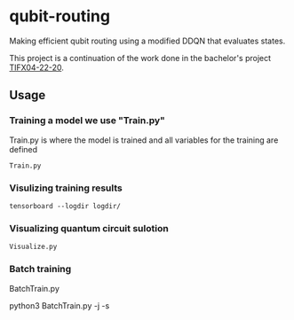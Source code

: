 # qubit-routing
Making efficient qubit routing using a modified DDQN that evaluates states.

This project is a continuation of the work done in the bachelor's project [TIFX04-22-20](https://github.com/karieinarsson/TIFX04-Kompilering-av-kvantdatorkod).

## Usage

### Training a model we use "Train.py"

Train.py is where the model is trained and all variables for the training are defined

`Train.py`

### Visulizing training results

`tensorboard --logdir logdir/`

### Visualizing quantum circuit sulotion

`Visualize.py`

### Batch training

 BatchTrain.py

 python3 BatchTrain.py -j <jsonfile> -s <jsonscheme file>
